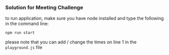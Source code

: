 ### Solution for Meeting Challenge

to run application, make sure you have node installed and type the following in the command line:

`npm run start`

please note that you can add / change the times on line 1 in the `playground.js` file